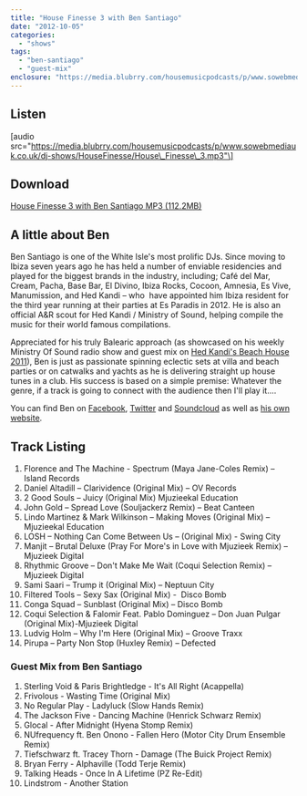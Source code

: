 ```yaml
---
title: "House Finesse 3 with Ben Santiago"
date: "2012-10-05"
categories: 
  - "shows"
tags: 
  - "ben-santiago"
  - "guest-mix"
enclosure: "https://media.blubrry.com/housemusicpodcasts/p/www.sowebmediauk.co.uk/dj-shows/HouseFinesse/House_Finesse_3.mp3 112166190 audio/mpeg "
---
```


## Listen

\[audio src="https://media.blubrry.com/housemusicpodcasts/p/www.sowebmediauk.co.uk/dj-shows/HouseFinesse/House\_Finesse\_3.mp3"\]

## Download

[House Finesse 3 with Ben Santiago MP3 (112.2MB)](https://media.blubrry.com/housemusicpodcasts/p/www.sowebmediauk.co.uk/dj-shows/HouseFinesse/House_Finesse_3.mp3) 

## A little about Ben

Ben Santiago is one of the White Isle's most prolific DJs. Since moving to Ibiza seven years ago he has held a number of enviable residencies and played for the biggest brands in the industry, including; Café del Mar, Cream, Pacha, Base Bar, El Divino, Ibiza Rocks, Cocoon, Amnesia, Es Vive, Manumission, and Hed Kandi – who  have appointed him Ibiza resident for the third year running at their parties at Es Paradis in 2012. He is also an official A&R scout for Hed Kandi / Ministry of Sound, helping compile the music for their world famous compilations.

Appreciated for his truly Balearic approach (as showcased on his weekly Ministry Of Sound radio show and guest mix on [Hed Kandi's Beach House 2011](https://clk.tradedoubler.com/click?p=23708&a=1254950&url=http%3A%2F%2Fitunes.apple.com%2Fgb%2Falbum%2Fhed-kandi-beach-house-2011%2Fid438472616%3Fuo%3D4%26partnerId%3D2003)), Ben is just as passionate spinning eclectic sets at villa and beach parties or on catwalks and yachts as he is delivering straight up house tunes in a club. His success is based on a simple premise: Whatever the genre, if a track is going to connect with the audience then I'll play it....

You can find Ben on [Facebook](https://www.facebook.com/djbensantiago), [Twitter](https://twitter.com/bensantiago) and [Soundcloud](https://soundcloud.com/bensantiago) as well as [his own website](https://www.djbensantiago.com/).

## Track Listing

1. Florence and The Machine - Spectrum (Maya Jane-Coles Remix) – Island Records
2. Daniel Altadill – Clarividence (Original Mix) – OV Records
3. 2 Good Souls – Juicy (Original Mix) Mjuzieekal Education
4. John Gold – Spread Love (Souljackerz Remix) – Beat Canteen
5. Lindo Martinez & Mark Wilkinson – Making Moves (Original Mix) – Mjuzieekal Education
6. LOSH – Nothing Can Come Between Us – (Original Mix) - Swing City
7. Manjit – Brutal Deluxe (Pray For More's in Love with Mjuzieek Remix) – Mjuzieek Digital
8. Rhythmic Groove – Don't Make Me Wait (Coqui Selection Remix) – Mjuzieek Digital
9. Sami Saari – Trump it (Original Mix) – Neptuun City
10. Filtered Tools – Sexy Sax (Original Mix) -  Disco Bomb
11. Conga Squad – Sunblast (Original Mix) – Disco Bomb
12. Coqui Selection & Falomir Feat. Pablo Dominguez – Don Juan Pulgar (Original Mix)-Mjuzieek Digital
13. Ludvig Holm – Why I'm Here (Original Mix) – Groove Traxx
14. Pirupa – Party Non Stop (Huxley Remix) – Defected

### Guest Mix from Ben Santiago

1. Sterling Void & Paris Brightledge - It's All Right (Acappella)
2. Frivolous - Wasting Time (Original Mix)
3. No Regular Play - Ladyluck (Slow Hands Remix)
4. The Jackson Five - Dancing Machine (Henrick Schwarz Remix)
5. Glocal - After Midnight (Hyena Stomp Remix)
6. NUfrequency ft. Ben Onono - Fallen Hero (Motor City Drum Ensemble Remix)
7. Tiefschwarz ft. Tracey Thorn - Damage (The Buick Project Remix)
8. Bryan Ferry - Alphaville (Todd Terje Remix)
9. Talking Heads - Once In A Lifetime (PZ Re-Edit)
10. Lindstrom - Another Station
